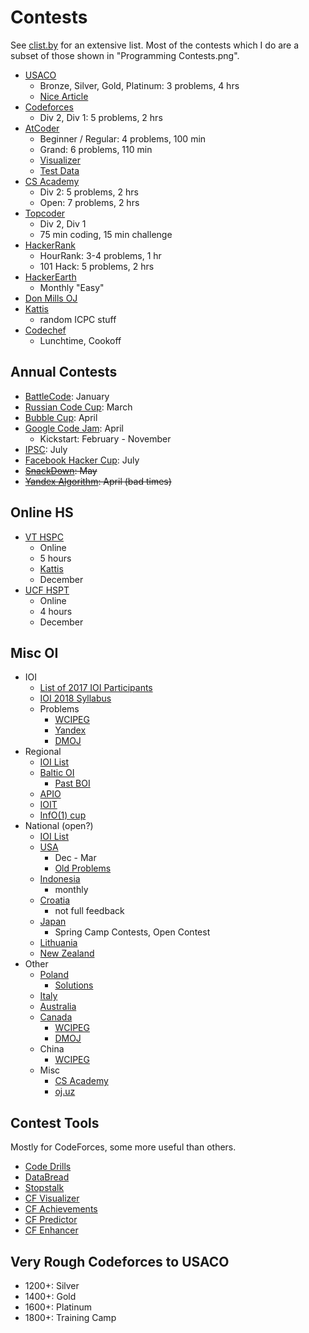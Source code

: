 # Contests

See [clist.by](http://clist.by/) for an extensive list. Most of the contests which I do are a subset of those shown in "Programming Contests.png".

  * [USACO](http://www.usaco.org/)
    * Bronze, Silver, Gold, Platinum: 3 problems, 4 hrs
    * [Nice Article](https://www.usenix.org/legacy/bodinfo/bod/bodmarch10/future.pdf)
  * [Codeforces](http://codeforces.com/)
    * Div 2, Div 1: 5 problems, 2 hrs
  * [AtCoder](https://atcoder.jp/)
    * Beginner / Regular: 4 problems, 100 min
    * Grand: 6 problems, 110 min
    * [Visualizer](https://kenkoooo.com/atcoder/)
    * [Test Data](https://www.dropbox.com/sh/arnpe0ef5wds8cv/AAAk_SECQ2Nc6SVGii3rHX6Fa?dl=0)
  * [CS Academy](https://csacademy.com/)
    * Div 2: 5 problems, 2 hrs
    * Open: 7 problems, 2 hrs
  * [Topcoder](https://www.topcoder.com/my-dashboard/)
    * Div 2, Div 1
    * 75 min coding, 15 min challenge
  * [HackerRank](https://www.hackerrank.com/dashboard)
    * HourRank: 3-4 problems, 1 hr
    * 101 Hack: 5 problems, 2 hrs
  * [HackerEarth](http://hackerearth.com/)
    * Monthly "Easy"
  * [Don Mills OJ](http://dmoj.ca/)
  * [Kattis](https://open.kattis.com/)
    * random ICPC stuff
  * [Codechef](http://codechef.com/)
    * Lunchtime, Cookoff

## Annual Contests
  * [BattleCode](https://www.battlecode.org): January
  * [Russian Code Cup](http://www.russiancodecup.ru/en/): March
  * [Bubble Cup](http://bubblecup.org/): April
  * [Google Code Jam](https://code.google.com/codejam/): April
    * Kickstart: February - November
  * [IPSC](https://ipsc.ksp.sk/rules): July
  * [Facebook Hacker Cup](https://www.facebook.com/hackercup/): July
  * ~~[SnackDown](https://www.codechef.com/snackdown/2017/schedule): May~~
  * ~~[Yandex Algorithm](https://contest.yandex.ru/contest-list/): April (bad times)~~

## Online HS

 * [VT HSPC](https://icpc.cs.vt.edu/#/hscontest2017)
    * Online
    * 5 hours
    * [Kattis](https://open.kattis.com/problem-sources/2016%20Virginia%20Tech%20High%20School%20Programming%20Contest)
    * December
  * [UCF HSPT](https://hspt.ucfprogrammingteam.org/index.php/hspt-online-edition)
    * Online
    * 4 hours
    * December

## Misc OI

  * IOI
    * [List of 2017 IOI Participants](http://weaselcrow.com/pro/cf/ioi2017/)
    * [IOI 2018 Syllabus](https://people.ksp.sk/~misof/ioi-syllabus/ioi-syllabus.pdf)
    * Problems
      * [WCIPEG](http://wcipeg.com)
      * [Yandex](https://contest.yandex.ru/ioi/Info/)
      * [DMOJ](https://dmoj.ca/problems/?search=ioi)
  * Regional
    * [IOI List](http://www.ioinformatics.org/contest/regional.shtml)
    * [Baltic OI](http://www.boi2017.org/)
      * [Past BOI](https://cses.fi/boi/list/)
    * [APIO](http://apio-olympiad.org/)
    * [IOIT](http://ioit.altervista.org/2018-teams-and-contests-.html)
    * [InfO(1) cup](http://info1cup.com/)
  * National (open?)
    * [IOI List](http://www.ioinformatics.org/contest/national.shtml)
    * [USA](http://www.usaco.org/)
      * Dec - Mar
      * [Old Problems](http://tjsct.wikidot.com/usaco/)
    * [Indonesia](https://competition.ia-toki.org/contests)
      * monthly
    * [Croatia](http://hsin.hr/coci/)
      * not full feedback
    * [Japan](http://cms.ioi-jp.org/)
      * Spring Camp Contests, Open Contest
    * [Lithuania](http://online.lmio.lt/)
    * [New Zealand](http://www.nzoi.org.nz/nzic/)
  * Other
    * [Poland](https://szkopul.edu.pl/portal/)
      * [Solutions](https://www.oi.edu.pl/old/php/show.php?ac=e190000)
    * [Italy](https://training.olinfo.it/#/overview)
    * [Australia](https://orac.amt.edu.au/)
    * [Canada](https://cemc.math.uwaterloo.ca/contests/computing.html)
      * [WCIPEG](https://wcipeg.com/problems/cat%3Dccc%2Cshow%3D50)
      * [DMOJ](https://dmoj.ca/problems/?category=24)
    * China
      * [WCIPEG](https://wcipeg.com/problems/cat%3Dnoi%2Cshow%3D50)
    * Misc
      * [CS Academy](https://csacademy.com/contests/)
      * [oj.uz](https://oj.uz/)


## Contest Tools

Mostly for CodeForces, some more useful than others.

  * [Code Drills](http://code-drills.com/)
  * [DataBread](http://databread.in/board.php)
  * [Stopstalk](https://www.stopstalk.com)
  * [CF Visualizer](http://cfviz.netlify.com/compare.html)
  * [CF Achievements](http://cfa.yuldashev.net/)
  * [CF Predictor](https://chrome.google.com/webstore/detail/cf-predictor/ocfloejijfhhkkdmheodbaanephbnfhn)
  * [CF Enhancer](https://chrome.google.com/webstore/detail/codeforces-enhancer/ocmandagmgmkcplckgnfgaokpgkfenmp)

## Very Rough Codeforces to USACO
  * 1200+: Silver
  * 1400+: Gold
  * 1600+: Platinum
  * 1800+: Training Camp
